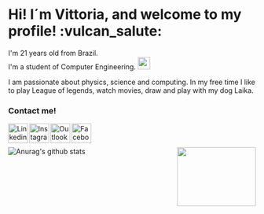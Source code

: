 <h1>Hi! I´m Vittoria, and welcome to my profile! :vulcan_salute:</h1>


<p align="justify"> 
I'm 21 years old from Brazil.</br>
I'm a student of Computer Engineering. <img src="https://media.giphy.com/media/SUEN0j6R09jeEriEWr/giphy.gif" width="25"> 

I am passionate about physics, science and computing. In my free time I like to play League of legends, watch movies, draw and play with my dog Laika.
</p>
<h3>Contact me!</h3>

<a target="_blank" href="https://www.linkedin.com/in/vittoria-thomasini">
  <img align="left" alt="Linkedin" width="40px" src="https://img.icons8.com/color/48/000000/linkedin.png" />
</a>
<a target="_blank" href="https://www.instagram.com/vittoria-thomasini/">
  <img align="left" alt="Instagram" width="40px" src="https://img.icons8.com/color/48/000000/instagram-new--v2.png" />
</a>
<a target="_blank" href="mailto:vittoriathomasini@hotmail.com">
  <img align="left" alt="Outlook" width="40px" src="https://img.icons8.com/color/48/000000/ms-outlook.png" />
</a>
<a target="_blank" href="https://fb.com/vittoriathomasini">
  <img align="left" alt="Facebook" width="40px" src="https://img.icons8.com/color/48/000000/facebook-circled--v5.png" />
</a></br>

</br>
  
![Anurag's github stats](https://github-readme-stats.vercel.app/api?username=vittoria-thomasini&show_icons=true&theme=jolly)
<img align="right" src="https://media.giphy.com/media/qP2YwW2BpB2K0qMjMk/giphy.gif" width="160" height="120" />


